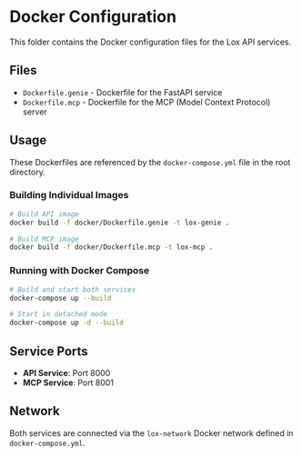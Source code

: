 # Docker Configuration

This folder contains the Docker configuration files for the Lox API services.

## Files

- `Dockerfile.genie` - Dockerfile for the FastAPI service
- `Dockerfile.mcp` - Dockerfile for the MCP (Model Context Protocol) server

## Usage

These Dockerfiles are referenced by the `docker-compose.yml` file in the root directory.

### Building Individual Images

```bash
# Build API image
docker build -f docker/Dockerfile.genie -t lox-genie .

# Build MCP image
docker build -f docker/Dockerfile.mcp -t lox-mcp .
```

### Running with Docker Compose

```bash
# Build and start both services
docker-compose up --build

# Start in detached mode
docker-compose up -d --build
```

## Service Ports

- **API Service**: Port 8000
- **MCP Service**: Port 8001

## Network

Both services are connected via the `lox-network` Docker network defined in `docker-compose.yml`.
